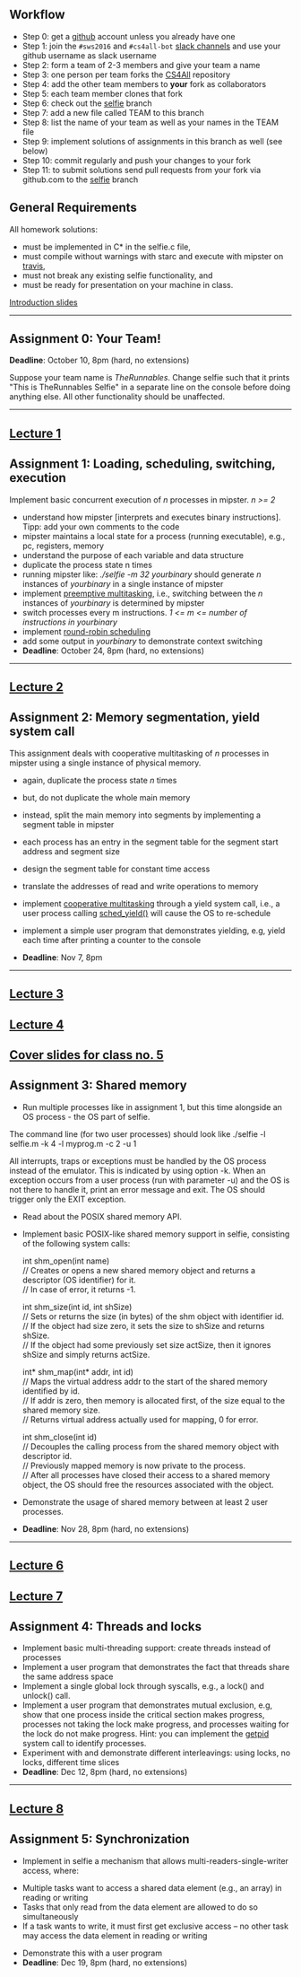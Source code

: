 Workflow
--------

* Step 0: get a [github](https://github.com) account unless you already have one
* Step 1: join the `#sws2016` and `#cs4all-bot` [slack channels](https://cksystemsteaching.slack.com/signup) and use your github username as slack username
* Step 2: form a team of 2-3 members and give your team a name
* Step 3: one person per team forks the [CS4All](https://github.com/cksystemsteaching/CS4All/fork) repository
* Step 4: add the other team members to __your__ fork as collaborators
* Step 5: each team member clones that fork
* Step 6: check out the [selfie](https://github.com/cksystemsteaching/CS4All/tree/selfie) branch
* Step 7: add a new file called TEAM to this branch
* Step 8: list the name of your team as well as your names in the TEAM file
* Step 9: implement solutions of assignments in this branch as well (see below)
* Step 10: commit regularly and push your changes to your fork
* Step 11: to submit solutions send pull requests from your fork via github.com to the [selfie](https://github.com/cksystemsteaching/CS4All/tree/selfie) branch

General Requirements
--------------------

All homework solutions:

* must be implemented in C\* in the selfie.c file,
* must compile without warnings with starc and execute with mipster on [travis](https://travis-ci.org/cksystemsteaching/CS4All),
* must not break any existing selfie functionality, and
* must be ready for presentation on your machine in class.


[Introduction slides](https://myfiles.sbg.ac.at/index.php/s/gEGFSoIrMdee6rA)

---------------------

Assignment 0: Your Team!
------------------------

__Deadline__: October 10, 8pm (hard, no extensions)

Suppose your team name is *TheRunnables*. Change selfie such that it prints "This is TheRunnables Selfie" in a separate line on the console before doing anything else. All other functionality should be unaffected.

-----------
[Lecture 1](https://myfiles.sbg.ac.at/index.php/s/oTwDS4UoSijdEEc)
-----------



Assignment 1: Loading, scheduling, switching, execution
-------------------------------------------------------

Implement basic concurrent execution of _n_ processes in mipster. _n >= 2_ 

* understand how mipster [interprets and executes binary instructions]. Tipp: add your own comments to the code
* mipster maintains a local state for a process (running executable), e.g., pc, registers, memory
* understand the purpose of each variable and data structure
* duplicate the process state n times
* running mipster like: _./selfie -m 32 yourbinary_ should generate _n_ instances of _yourbinary_ in a single instance of mipster
* implement [preemptive multitasking](https://en.wikipedia.org/wiki/Preemption_(computing)), i.e., switching between the _n_ instances of _yourbinary_ is determined by mipster 
* switch processes every m instructions. _1 <= m <= number of instructions in yourbinary_
* implement [round-robin scheduling](https://en.wikipedia.org/wiki/Round-robin_scheduling)
* add some output in _yourbinary_ to demonstrate context switching
* __Deadline__: October 24, 8pm (hard, no extensions)

-----------
[Lecture 2](https://myfiles.sbg.ac.at/index.php/s/DOuC6keTPyEAHcw)
-----------

Assignment 2: Memory segmentation, yield system call
----------------------------------------------------

This assignment deals with cooperative multitasking of _n_ processes in mipster using a single instance of physical memory.

* again, duplicate the process state _n_ times
* but, do not duplicate the whole main memory
* instead, split the main memory into segments by implementing a segment table in mipster
* each process has an entry in the segment table for the segment start address and segment size
* design the segment table for constant time access
* translate the addresses of read and write operations to memory

* implement [cooperative multitasking](https://en.wikipedia.org/wiki/Computer_multitasking) through a yield system call, i.e., a user process calling [sched_yield()](http://linux.die.net/man/2/sched_yield) will cause the OS to re-schedule
* implement a simple user program that demonstrates yielding, e.g, yield each time after printing a counter to the console
* __Deadline__: Nov 7, 8pm

-----------

[Lecture 3](https://myfiles.sbg.ac.at/index.php/s/sDpx7HPjbGitXwA)
-----------

[Lecture 4](https://myfiles.sbg.ac.at/index.php/s/j7xW8qDRTxnd7pO)
-----------

[Cover slides for class no. 5](https://myfiles.sbg.ac.at/index.php/s/yGZIpDCe5iccUK7)
-----------

Assignment 3: Shared memory
-------------------------------------------------------

* Run multiple processes like in assignment 1, but this time alongside an OS process - the OS part of selfie. 

The command line (for two user processes) should look like
./selfie -l selfie.m -k 4 -l myprog.m -c 2 -u 1 

All interrupts, traps or exceptions must be handled by the OS process instead of the emulator. This is indicated by  using option -k. When an exception occurs from a user process (run with parameter -u) and the OS is not there to handle it, print an error message and exit. The OS should trigger only the EXIT exception. 

* Read about the POSIX shared memory API.

* Implement basic POSIX-like shared memory support in selfie, consisting of the following system calls:

    int shm_open(int name)   
// Creates or opens a new shared memory object and returns a descriptor (OS identifier) for it.   
// In case of error, it returns -1.   

	int shm_size(int id, int shSize)   
// Sets or returns the size (in bytes) of the shm object with identifier id.   
// If the object had size zero, it sets the size to shSize and returns shSize.   
// If the object had some previously set size actSize, then it ignores shSize and simply returns actSize.   

	int* shm_map(int* addr, int id)    
// Maps the virtual address addr to the start of the shared memory identified by id.   
// If addr is zero, then memory is allocated first, of the size equal to the shared memory size.    
// Returns virtual address actually used for mapping, 0 for error.   

	int shm_close(int id)     
// Decouples the calling process from the shared memory object with descriptor id.   
// Previously mapped memory is now private to the process.   
// After all processes have closed their access to a shared memory object, the OS should free the resources associated  with the object.   

* Demonstrate the usage of shared memory between at least 2 user processes.
* __Deadline__: Nov 28, 8pm (hard, no extensions)

-----------

[Lecture 6](https://myfiles.sbg.ac.at/index.php/s/tOfYlWfhcm8HSQc)
-----------

[Lecture 7](https://myfiles.sbg.ac.at/index.php/s/LnIhy0XBYG9S6iO)
-----------

Assignment 4: Threads and locks
-------------------------------------------------------
* Implement basic multi-threading support: create threads instead of processes
* Implement a user program that demonstrates the fact that threads share the same address space
* Implement a single global lock through syscalls, e.g., a lock() and unlock() call.
* Implement a user program that demonstrates mutual exclusion, e.g, show that one process inside the critical section makes progress, processes not taking the lock make progress, and processes waiting for the lock do not make progress. Hint: you can implement the [getpid](http://linux.die.net/man/2/getpid) system call to identify processes.
* Experiment with and demonstrate different interleavings: using locks, no locks, different time slices
* __Deadline__: Dec 12, 8pm (hard, no extensions)
-----------

[Lecture 8](https://myfiles.sbg.ac.at/index.php/s/2kxDQ4EdMfLDR8F)
-----------

Assignment 5: Synchronization 
-------------------------------------------------------

* Implement in selfie a mechanism that allows multi-readers-single-writer access, where:
 - Multiple tasks want to access a shared data element (e.g., an array) in reading or writing
 - Tasks that only read from the data element are allowed to do so simultaneously
 - If a task wants to write, it must first get exclusive access – no other task may access the data element in reading or writing
* Demonstrate this with a user program
* __Deadline__: Dec 19, 8pm (hard, no extensions)
